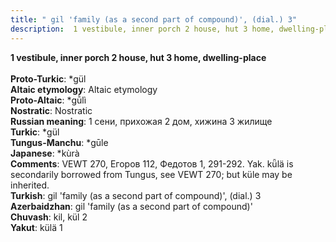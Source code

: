 ```yaml
---
title: " gil 'family (as a second part of compound)', (dial.) 3"
description:  1 vestibule, inner porch 2 house, hut 3 home, dwelling-place
---
```

<p data-pagefind-weight="0.5">
<strong> 1 vestibule, inner porch 2 house, hut 3 home, dwelling-place</strong><br><br>
<strong>Proto-Turkic</strong>:  *gül<br>
<strong>Altaic etymology</strong>:  Altaic etymology<br>
<strong> Proto-Altaic</strong>:  *gū̀lì<br>
<strong>Nostratic</strong>:  Nostratic<br>
<strong>Russian meaning</strong>:  1 сени, прихожая 2 дом, хижина 3 жилище<br>
<strong>Turkic</strong>:  *gül<br>
<strong>Tungus-Manchu</strong>:  *gūle<br>
<strong>Japanese</strong>:  *kùrà<br>
<strong>Comments</strong>:  VEWT 270, Егоров 112, Федотов 1, 291-292. Yak. kǖlä is secondarily borrowed from Tungus, see VEWT 270; but küle may be inherited.<br>
<strong>Turkish</strong>:  gil 'family (as a second part of compound)', (dial.) 3<br>
<strong>Azerbaidzhan</strong>:  gil 'family (as a second part of compound)'<br>
<strong>Chuvash</strong>:  kil, kül 2<br>
<strong>Yakut</strong>:  külä 1<br>

</p>
